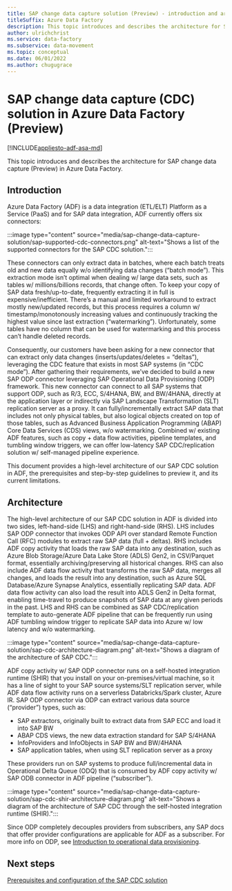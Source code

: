 ```yaml
---
title: SAP change data capture solution (Preview) - introduction and architecture
titleSuffix: Azure Data Factory
description: This topic introduces and describes the architecture for SAP change data capture (Preview) in Azure Data Factory.
author: ulrichchrist
ms.service: data-factory
ms.subservice: data-movement
ms.topic: conceptual
ms.date: 06/01/2022
ms.author: chugugrace
---
```


# SAP change data capture (CDC) solution in Azure Data Factory (Preview)

[!INCLUDE[appliesto-adf-asa-md](includes/appliesto-adf-asa-md.md)]

This topic introduces and describes the architecture for SAP change data capture (Preview) in Azure Data Factory.

## Introduction

Azure Data Factory (ADF) is a data integration (ETL/ELT) Platform as a Service (PaaS) and for SAP data integration, ADF currently offers six connectors: 

:::image type="content" source="media/sap-change-data-capture-solution/sap-supported-cdc-connectors.png" alt-text="Shows a list of the supported connectors for the SAP CDC solution.":::

These connectors can only extract data in batches, where each batch treats old and new data equally w/o identifying data changes (“batch mode”).  This extraction mode isn’t optimal when dealing w/ large data sets, such as tables w/ millions/billions records, that change often.  To keep your copy of SAP data fresh/up-to-date, frequently extracting it in full is expensive/inefficient.  There’s a manual and limited workaround to extract mostly new/updated records, but this process requires a column w/ timestamp/monotonously increasing values and continuously tracking the highest value since last extraction (“watermarking”).  Unfortunately, some tables have no column that can be used for watermarking and this process can’t handle deleted records.

Consequently, our customers have been asking for a new connector that can extract only data changes (inserts/updates/deletes = “deltas”), leveraging the CDC feature that exists in most SAP systems (in “CDC mode”).  After gathering their requirements, we’ve decided to build a new SAP ODP connector leveraging SAP Operational Data Provisioning (ODP) framework.  This new connector can connect to all SAP systems that support ODP, such as R/3, ECC, S/4HANA, BW, and BW/4HANA, directly at the application layer or indirectly via SAP Landscape Transformation (SLT) replication server as a proxy.  It can fully/incrementally extract SAP data that includes not only physical tables, but also logical objects created on top of those tables, such as Advanced Business Application Programming (ABAP) Core Data Services (CDS) views, w/o watermarking.  Combined w/ existing ADF features, such as copy + data flow activities, pipeline templates, and tumbling window triggers, we can offer low-latency SAP CDC/replication solution w/ self-managed pipeline experience.

This document provides a high-level architecture of our SAP CDC solution in ADF, the prerequisites and step-by-step guidelines to preview it, and its current limitations.

## Architecture

The high-level architecture of our SAP CDC solution in ADF is divided into two sides, left-hand-side (LHS) and right-hand-side (RHS).  LHS includes SAP ODP connector that invokes ODP API over standard Remote Function Call (RFC) modules to extract raw SAP data (full + deltas).  RHS includes ADF copy activity that loads the raw SAP data into any destination, such as Azure Blob Storage/Azure Data Lake Store (ADLS) Gen2, in CSV/Parquet format, essentially archiving/preserving all historical changes.  RHS can also include ADF data flow activity that transforms the raw SAP data, merges all changes, and loads the result into any destination, such as Azure SQL Database/Azure Synapse Analytics, essentially replicating SAP data.  ADF data flow activity can also load the result into ADLS Gen2 in Delta format, enabling time-travel to produce snapshots of SAP data at any given periods in the past.  LHS and RHS can be combined as SAP CDC/replication template to auto-generate ADF pipeline that can be frequently run using ADF tumbling window trigger to replicate SAP data into Azure w/ low latency and w/o watermarking.

:::image type="content" source="media/sap-change-data-capture-solution/sap-cdc-architecture-diagram.png" alt-text="Shows a diagram of the architecture of SAP CDC.":::

ADF copy activity w/ SAP ODP connector runs on a self-hosted integration runtime (SHIR) that you install on your on-premises/virtual machine, so it has a line of sight to your SAP source systems/SLT replication server, while ADF data flow activity runs on a serverless Databricks/Spark cluster, Azure IR.  SAP ODP connector via ODP can extract various data source (“provider”) types, such as:

-	SAP extractors, originally built to extract data from SAP ECC and load it into SAP BW
-	ABAP CDS views, the new data extraction standard for SAP S/4HANA
-	InfoProviders and InfoObjects in SAP BW and BW/4HANA
-	SAP application tables, when using SLT replication server as a proxy

These providers run on SAP systems to produce full/incremental data in Operational Delta Queue (ODQ) that is consumed by ADF copy activity w/ SAP ODB connector in ADF pipeline (“subscriber”).

:::image type="content" source="media/sap-change-data-capture-solution/sap-cdc-shir-architecture-diagram.png" alt-text="Shows a diagram of the architecture of SAP CDC through the self-hosted integration runtime (SHIR).":::

Since ODP completely decouples providers from subscribers, any SAP docs that offer provider configurations are applicable for ADF as a subscriber.  For more info on ODP, see [Introduction to operational data provisioning](https://wiki.scn.sap.com/wiki/display/BI/Introduction+to+Operational+Data+Provisioning). 

## Next steps

[Prerequisites and configuration of the SAP CDC solution](sap-change-data-capture-prerequisites-configuration.md)